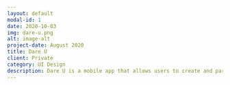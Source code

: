 ```yaml
---
layout: default
modal-id: 1
date: 2020-10-03
img: dare-u.png
alt: image-alt
project-date: August 2020
title: Dare U
client: Private
category: UI Design
description: Dare U is a mobile app that allows users to create and participate in challenges all over the world.
---
```


